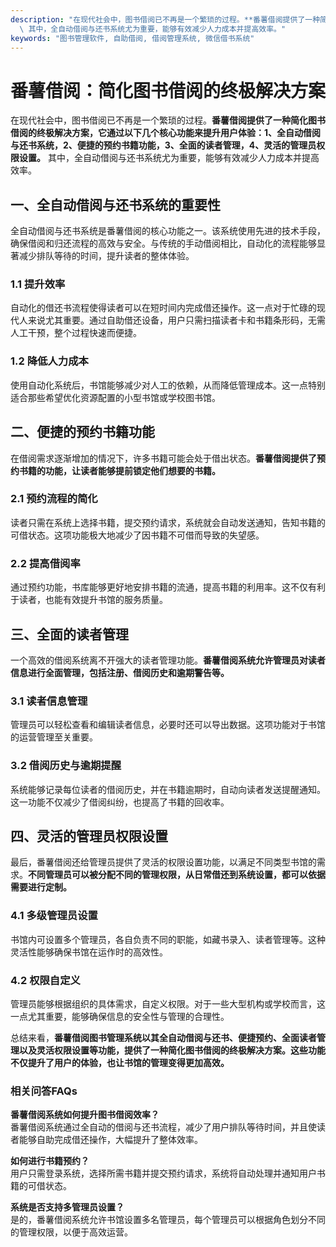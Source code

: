 ```yaml
---
description: "在现代社会中，图书借阅已不再是一个繁琐的过程。**番薯借阅提供了一种简化图书借阅的终极解决方案，它通过以下几个核心功能来提升用户体验：1、全自动借阅与还书系统，2、便捷的预约书籍功能，3、全面的读者管理，4、灵活的管理员权限设置。**\
  \ 其中，全自动借阅与还书系统尤为重要，能够有效减少人力成本并提高效率。"
keywords: "图书管理软件, 自助借阅, 借阅管理系统, 微信借书系统"
---
```

# 番薯借阅：简化图书借阅的终极解决方案

在现代社会中，图书借阅已不再是一个繁琐的过程。**番薯借阅提供了一种简化图书借阅的终极解决方案，它通过以下几个核心功能来提升用户体验：1、全自动借阅与还书系统，2、便捷的预约书籍功能，3、全面的读者管理，4、灵活的管理员权限设置。** 其中，全自动借阅与还书系统尤为重要，能够有效减少人力成本并提高效率。

## 一、全自动借阅与还书系统的重要性

全自动借阅与还书系统是番薯借阅的核心功能之一。该系统使用先进的技术手段，确保借阅和归还流程的高效与安全。与传统的手动借阅相比，自动化的流程能够显著减少排队等待的时间，提升读者的整体体验。

### 1.1 提升效率

自动化的借还书流程使得读者可以在短时间内完成借还操作。这一点对于忙碌的现代人来说尤其重要。通过自助借还设备，用户只需扫描读者卡和书籍条形码，无需人工干预，整个过程快速而便捷。

### 1.2 降低人力成本

使用自动化系统后，书馆能够减少对人工的依赖，从而降低管理成本。这一点特别适合那些希望优化资源配置的小型书馆或学校图书馆。

## 二、便捷的预约书籍功能

在借阅需求逐渐增加的情况下，许多书籍可能会处于借出状态。**番薯借阅提供了预约书籍的功能，让读者能够提前锁定他们想要的书籍。**

### 2.1 预约流程的简化

读者只需在系统上选择书籍，提交预约请求，系统就会自动发送通知，告知书籍的可借状态。这项功能极大地减少了因书籍不可借而导致的失望感。

### 2.2 提高借阅率

通过预约功能，书库能够更好地安排书籍的流通，提高书籍的利用率。这不仅有利于读者，也能有效提升书馆的服务质量。

## 三、全面的读者管理

一个高效的借阅系统离不开强大的读者管理功能。**番薯借阅系统允许管理员对读者信息进行全面管理，包括注册、借阅历史和逾期警告等。**

### 3.1 读者信息管理

管理员可以轻松查看和编辑读者信息，必要时还可以导出数据。这项功能对于书馆的运营管理至关重要。

### 3.2 借阅历史与逾期提醒

系统能够记录每位读者的借阅历史，并在书籍逾期时，自动向读者发送提醒通知。这一功能不仅减少了借阅纠纷，也提高了书籍的回收率。

## 四、灵活的管理员权限设置

最后，番薯借阅还给管理员提供了灵活的权限设置功能，以满足不同类型书馆的需求。**不同管理员可以被分配不同的管理权限，从日常借还到系统设置，都可以依据需要进行定制。**

### 4.1 多级管理员设置

书馆内可设置多个管理员，各自负责不同的职能，如藏书录入、读者管理等。这种灵活性能够确保书馆在运作时的高效性。

### 4.2 权限自定义

管理员能够根据组织的具体需求，自定义权限。对于一些大型机构或学校而言，这一点尤其重要，能够确保信息的安全性与管理的合理性。

总结来看，**番薯借阅图书管理系统以其全自动借阅与还书、便捷预约、全面读者管理以及灵活权限设置等功能，提供了一种简化图书借阅的终极解决方案。这些功能不仅提升了用户的体验，也让书馆的管理变得更加高效。** 

### 相关问答FAQs

**番薯借阅系统如何提升图书借阅效率？**  
番薯借阅系统通过全自动的借阅与还书流程，减少了用户排队等待时间，并且使读者能够自助完成借还操作，大幅提升了整体效率。

**如何进行书籍预约？**  
用户只需登录系统，选择所需书籍并提交预约请求，系统将自动处理并通知用户书籍的可借状态。

**系统是否支持多管理员设置？**  
是的，番薯借阅系统允许书馆设置多名管理员，每个管理员可以根据角色划分不同的管理权限，以便于高效运营。
